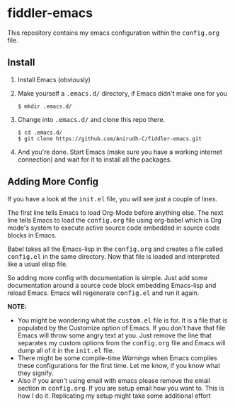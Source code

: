 # fiddler-emacs
This repository contains my emacs configuration within the <kbd>config.org</kbd> file.

## Install
1. Install Emacs (obviously)
2. Make yourself a <kbd>.emacs.d/</kbd> directory, if Emacs didn't make one for you

   ``` shell
   $ mkdir .emacs.d/
   ```
3. Change into <kbd>.emacs.d/</kbd> and clone this repo there.

   ``` shell
   $ cd .emacs.d/
   $ git clone https://github.com/Anirudh-C/fiddler-emacs.git
   ```
4. And you're done. Start Emacs (make sure you have a working internet connection) and wait for it to install all the packages.

## Adding More Config
If you have a look at the <kbd>init.el</kbd> file, you will see just a couple of lines.

The first line tells Emacs to load Org-Mode before anything else. The next line tells Emacs to load the <kbd>config.org</kbd> file using
org-babel which is Org mode's system to execute active source code embedded in source code blocks in Emacs.

Babel takes all the Emacs-lisp in the <kbd>config.org</kbd> and creates a file called <kbd>config.el</kbd> in the same directory. Now
that file is loaded and interpreted like a usual elisp file.

So adding more config with documentation is simple. Just add some documentation around a source code block embedding Emacs-lisp and reload
Emacs. Emacs will regenerate <kbd>config.el</kbd> and run it again.

**NOTE:**

- You might be wondering what the <kbd>custom.el</kbd> file is for. It is a file that is populated by the Customize option of Emacs. If you don't
  have that file Emacs will throw some angry text at you. Just remove the line that separates my custom options from the <kbd>config.org</kbd> file
  and Emacs will dump all of it in the <kbd>init.el</kbd> file.
- There might be some compile-time *Warnings* when Emacs compiles these configurations for the first time. Let me know, if you know what they signify.
- Also if you aren't using email with emacs please remove the email section in <kbd>config.org</kbd>. If you are setup email how you want to.
  This is how I do it. Replicating my setup might take some additional effort
     
